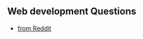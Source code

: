 ## Web development Questions

* [from Reddit](https://www.reddit.com/r/webdev/comments/3f7q3q/been_interviewing_with_a_lot_of_tech_startups_as)
